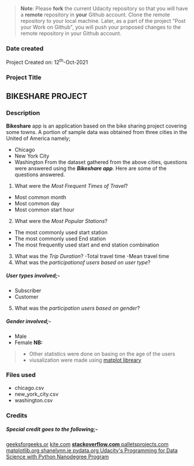 >**Note**: Please **fork** the current Udacity repository so that you will have a **remote** repository in **your** Github account. Clone the remote repository to your local machine. Later, as a part of the project "Post your Work on Github", you will push your proposed changes to the remote repository in your Github account.

### Date created
<!-- Include the date you created this project and README file. -->
Project Created on: 12<sup>th</sup>-Oct-2021

### Project Title
<!-- Replace the Project Title -->
## BIKESHARE PROJECT

### Description
<!-- Describe what your project is about and what it does -->
**Bikeshare** app is an application based on the bike sharing project covering some towns. A portion of sample data was obtained from three cities in the United of America namely;
- Chicago
- New York City
- Washington
From the dataset gathered from the above cities, questions were answered using the ***Bikeshare app***.
Here are some of the questions answered.
1. What were the _Most Frequent Times of Travel_?
 - Most common month
 - Most common day
 - Most common start hour
2. What were the _Most Popular Stations_?
 - The most commonly used start station
 - The most commonly used End station
 - The most frequently used start and end station combination
3. What was the _Trip Duration_?
  -Total travel time
  -Mean travel time
4. What was the _participationof users based on user type_?
##### User types involved;- #####
* Subscriber
* Customer
5. What was the _participation users based on gender_?
##### Gender involved;- #####
* Male
* Female
**NB:** 
> - Other statistics were done on basing on the age of the users
> - viusalization were made using [matplot libreary](https://matplotlib.org/) 


### Files used
<!-- Include the files used -->
- chicago.csv
- new_york_city.csv
- washington.csv

### Credits
<!-- It's important to give proper credit. Add links to any repo that inspired you or blogposts you consulted. -->
##### Special credit goes to the following;-
[geeksforgeeks.or](https://www.geeksforgeeks.org/python-pandas-series-dt-time/)
[ kite.com](https://www.kite.com/python/answers/how-to-find-the-max-value-of-a-pandas-dataframe-column-in-python)
[ **stackoverflow.com** ](https://stackoverflow.com/questions/30222533/create-a-day-of-week-column-in-a-pandas-dataframe-using-python)
[palletsprojects.com ](https://click.palletsprojects.com/en/7.x/quickstart/)
[matplotlib.org ](https://matplotlib.org/stable/tutorials/introductory/usage.html#sphx-glr-tutorials-introductory-usage-py)
[shanelynn.ie ](https://www.shanelynn.ie/pandas-iloc-loc-select-rows-and-columns-dataframe/)
[ pydata.org ](https://pandas.pydata.org/docs/reference/api/pandas.DataFrame.to_json.html)
[ Udacity's Programming for Data Science with Python Nanodegree Program](www.udacity.com)

